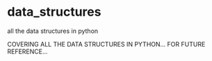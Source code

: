 # data_structures
all the data structures in python

COVERING ALL THE DATA STRUCTURES IN PYTHON...
FOR FUTURE REFERENCE...
